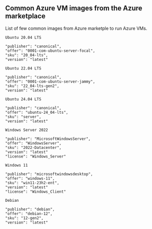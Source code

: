 <properties
pageTitle= 'Common Azure VM images from the Azure marketplace'
description= "Common Azure VM images from the Azure marketplace"
documentationcenter: na
services=""
documentationCenter="na"
authors="fabferri"
manager=""
editor=""/>

<tags
   ms.service="configuration-Example-Azure"
   ms.devlang="na"
   ms.topic="article"
   ms.tgt_pltfrm="na"
   ms.workload="na"
   ms.date="18/08/2018"
   ms.author="fabferri" />

## Common Azure VM images from the Azure marketplace
List of few common images from Azure marketple to run Azure VMs.

`Ubuntu 20.04 LTS`
```Console
"publisher": "canonical",
"offer": "0001-com-ubuntu-server-focal",
"sku": "20_04-lts",
"version": "latest"
```

`Ubuntu 22.04 LTS`
```Console
"publisher": "canonical",
"offer": "0001-com-ubuntu-server-jammy",
"sku": "22_04-lts-gen2",
"version": "latest"
```

`Ubuntu 24.04 LTS`
```Console
"publisher": "canonical",
"offer": "ubuntu-24_04-lts",
"sku": "server",
"version": "latest"
```

`Windows Server 2022`
```Console
"publisher": "MicrosoftWindowsServer",
"offer": "WindowsServer",
"sku": "2022-Datacenter",
"version": "latest"
"license": "Windows_Server"
```

`Windows 11`
```Console
"publisher": "microsoftwindowsdesktop",
"offer": "windows-11",
"sku": "win11-23h2-ent",
"version": "latest"
"license": "Windows_Client"
```

`Debian`
```Console
"publisher": "debian",
"offer": "debian-12",
"sku": "12-gen2",
"version": "latest"
```

<!--Image References-->

<!--Link References-->

